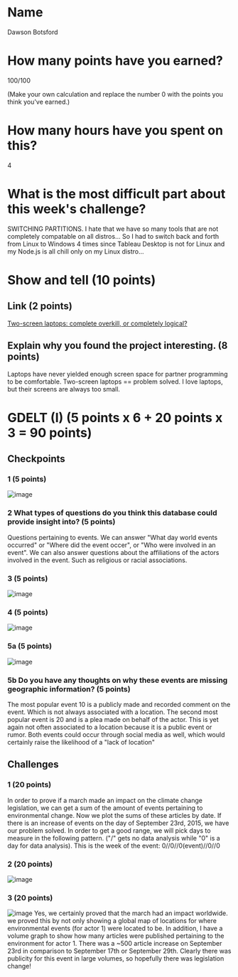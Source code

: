 # Name
Dawson Botsford

# How many points have you earned?

100/100

(Make your own calculation and replace the number 0 with the points you think you've earned.)

# How many hours have you spent on this?
4

# What is the most difficult part about this week's challenge?
SWITCHING PARTITIONS. I hate that we have so many tools that are not completely compatable on all distros... So I had to switch back and forth from Linux to Windows 4 times since Tableau Desktop is not for Linux and my Node.js is all chill only on my Linux distro...

# Show and tell (10 points)

## Link (2 points)

[Two-screen laptops: complete overkill, or completely logical?](http://www.pcauthority.com.au/News/264208,two-screen-laptops-complete-overkill-or-completely-logical.aspx)

## Explain why you found the project interesting. (8 points)
Laptops have never yielded enough screen space for partner programming to be comfortable. Two-screen laptops == problem solved. I love laptops, but their screens are always too small.

# GDELT (I) (5 points x 6 + 20 points x 3 = 90 points)

## Checkpoints

### 1 (5 points)

![image](http://i.imgur.com/oQTEhao.png)

### 2 What types of questions do you think this database could provide insight into? (5 points)
Questions pertaining to events. We can answer "What day world events occurred" or "Where did the event occer", or "Who were involved in an event". We can also answer questions about the affiliations of the actors involved in the event. Such as religious or racial associations.

### 3 (5 points)

![image](http://i.imgur.com/viD0loo.png)

### 4 (5 points)

![image](http://i.imgur.com/dkYPr1Q.png)

### 5a (5 points)

![image](http://i.imgur.com/d2u3RSx.png)

### 5b Do you have any thoughts on why these events are missing geographic information? (5 points)
The most popular event 10 is a publicly made and recorded comment on the event. Which is not always associated with a location.
The second most popular event is 20 and is a plea made on behalf of the actor. This is yet again not often associated to a location because it is a public event or rumor. Both events could occur through social media as well, which would certainly raise the likelihood of a "lack of location"

## Challenges

### 1 (20 points)
In order to prove if a march made an impact on the climate change legislation, we can get a sum of the amount of events pertaining to environmental change. Now we plot the sums of these articles by date. If there is an increase of events on the day of September 23rd, 2015, we have our problem solved. In order to get a good range, we will pick days to measure in the following pattern. ("/" gets no data analysis while "0" is a day for data analysis). This is the week of the event:
0//0//0(event)//0//0

### 2 (20 points)

![image](http://i.imgur.com/IqBto3d.png)

### 3 (20 points)

![image](http://i.imgur.com/XYHfdeO.png)
Yes, we certainly proved that the march had an impact worldwide. we proved this by not only showing a global map of locations for where environmental events (for actor 1) were located to be. In addition, I have a volume graph to show how many articles were published pertaining to the environment for actor 1. There was a ~500 article increase on September 23rd in comparison to September 17th or September 29th. Clearly there was publicity for this event in large volumes, so hopefully there was legislation change!
